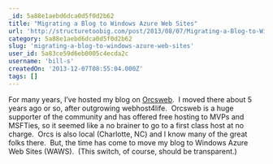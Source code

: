 ```yaml
---
_id: 5a88e1aebd6dca0d5f0d2b62
title: "Migrating a Blog to Windows Azure Web Sites"
url: 'http://structuretoobig.com/post/2013/08/07/Migrating-a-Blog-to-Windows-Azure-Web-Sites.aspx'
category: 5a88e1aebd6dca0d5f0d2b62
slug: 'migrating-a-blog-to-windows-azure-web-sites'
user_id: 5a83ce59d6eb0005c4ecda2c
username: 'bill-s'
createdOn: '2013-12-07T08:55:04.000Z'
tags: []
---
```


For many years, I’ve hosted my blog on <a href="http://www.orcsweb.com/" target="_blank">Orcsweb</a>.  I moved there about 5 years ago or so, after outgrowing webhost4life.  Orcsweb is a huge supporter of the community and has offered free hosting to MVPs and MSFTies, so it seemed like a no brainer to go to a first class host at no charge.  Orcs is also local (Charlotte, NC) and I know many of the great folks there.  But, the time has come to move my blog to Windows Azure Web Sites (WAWS).  (This switch, of course, should be transparent.)
